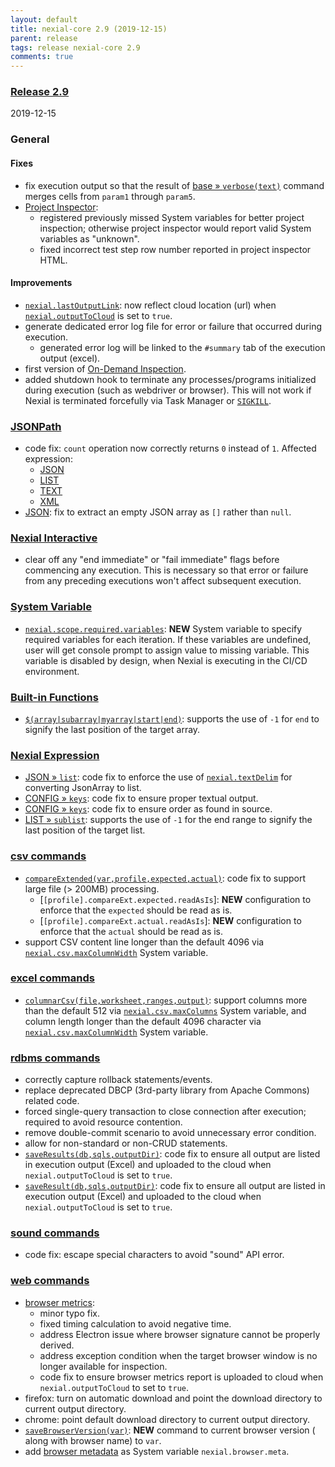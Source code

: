 ```yaml
---
layout: default
title: nexial-core 2.9 (2019-12-15)
parent: release
tags: release nexial-core 2.9
comments: true
---
```


### <a href="https://github.com/nexiality/nexial-core/releases/tag/nexial-core-v2.9_735" class="external-link" target="_nexial_link">Release 2.9</a>
2019-12-15


### General
#### Fixes
- fix execution output so that the result of [base &raquo; `verbose(text)`](../commands/base/verbose(text)) command 
  merges cells from `param1` through `param5`.
- [Project Inspector](../userguide/BatchFiles#nexial-project-inspector):
  - registered previously missed System variables for better project inspection; otherwise project inspector would 
    report valid System variables as "unknown".
  - fixed incorrect test step row number reported in project inspector HTML.

#### Improvements
- [`nexial.lastOutputLink`](../systemvars/index#nexial.lastOutputLink): now reflect cloud location (url) when 
  [`nexial.outputToCloud`](../systemvars/index#nexial.outputToCloud) is set to `true`. 
- generate dedicated error log file for error or failure that occurred during execution.
  - generated error log will be linked to the `#summary` tab of the execution output (excel).
- first version of [On-Demand Inspection](../userguide/RealtimeInspectionOfDataVariables#on-demand-inspection).
- added shutdown hook to terminate any processes/programs initialized during execution (such as webdriver or browser). 
  This will not work if Nexial is terminated forcefully via Task Manager or 
  [`SIGKILL`](http://en.wikipedia.org/wiki/SIGKILL).


### [JSONPath](../jsonpath)
- code fix: `count` operation now correctly returns `0` instead of `1`. Affected expression: 
  - [JSON](../expressions/JSONexpression)
  - [LIST](../expressions/LISTexpression)
  - [TEXT](../expressions/TEXTexpression)
  - [XML](../expressions/XMLexpression)
- [JSON](../expressions/JSONexpression): fix to extract an empty JSON array as `[]` rather than `null`.


### [Nexial Interactive](../interactive)
- clear off any "end immediate" or "fail immediate" flags before commencing any execution. This is necessary so that 
  error or failure from any preceding executions won't affect subsequent execution.


### [System Variable](../systemvars)
- [`nexial.scope.required.variables`](../systemvars/index#nexial.scope.required.variables): **NEW** System variable to 
  specify required variables for each iteration. If these variables are undefined, user will get console prompt to 
  assign value to missing variable. This variable is disabled by design, when Nexial is executing in the CI/CD 
  environment.


### [Built-in Functions](../functions)
- [`$(array|subarray|myarray|start|end)`](../functions/$(array)): supports the use of `-1` for `end` to signify the last
  position of the target array.


### [Nexial Expression](../expressions)
- [JSON &raquo; `list`](../expressions/JSONexpression#list): code fix to enforce the use of 
 [`nexial.textDelim`](../systemvars/index#nexial.textDelim) for converting JsonArray to list.
- [CONFIG &raquo; `keys`](../expressions/CONFIGexpression#keys): code fix to ensure proper textual output.
- [CONFIG &raquo; `keys`](../expressions/CONFIGexpression#keys): code fix to ensure order as found in source.
- [LIST &raquo; `sublist`](../expressions/LISTexpression#subliststartend): supports the use of `-1` for the end range to
  signify the last position of the target list.


### [csv commands](../commands/csv)
- [`compareExtended(var,profile,expected,actual)`](../commands/csv/compareExtended(var,profile,expected,actual)): code
  fix to support large file (> 200MB) processing.
  - [`[profile].compareExt.expected.readAsIs`]: **NEW** configuration to enforce that the `expected` should be read 
     as is.
  - [`[profile].compareExt.actual.readAsIs`]: **NEW** configuration to enforce that the `actual` should be read as is.
- support CSV content line longer than the default 4096 via 
  [`nexial.csv.maxColumnWidth`](../systemvars/index#nexial.csv.maxColumnWidth) System variable.


### [excel commands](../commands/excel)
- [`columnarCsv(file,worksheet,ranges,output)`](../commands/excel/columnarCsv(file,worksheet,ranges,output)): support 
  columns more than the default 512 via [`nexial.csv.maxColumns`](../systemvars/index#nexial.csv.maxColumns) System 
  variable, and column length longer than the default 4096 character via 
  [`nexial.csv.maxColumnWidth`](../systemvars/index#nexial.csv.maxColumnWidth) System variable.


### [rdbms commands](../commands/rdbms)
- correctly capture rollback statements/events. 
- replace deprecated DBCP (3rd-party library from Apache Commons) related code.
- forced single-query transaction to close connection after execution; required to avoid resource contention.
- remove double-commit scenario to avoid unnecessary error condition.
- allow for non-standard or non-CRUD statements.
- [`saveResults(db,sqls,outputDir)`](../commands/rdbms/saveResults(db,sqls,outputDir)): code fix to ensure all output 
  are listed in execution output (Excel) and uploaded to the cloud when `nexial.outputToCloud` is set to `true`.
- [`saveResult(db,sqls,outputDir)`](../commands/rdbms/saveResult(db,sqls,outputDir)): code fix to ensure all output 
  are listed in execution output (Excel) and uploaded to the cloud when `nexial.outputToCloud` is set to `true`.


### [sound commands](../commands/sound)
- code fix: escape special characters to avoid "sound" API error.


### [web commands](../commands/web)
- [browser metrics](../commands/web/index#browser-performance-metrics): 
  - minor typo fix.
  - fixed timing calculation to avoid negative time.
  - address Electron issue where browser signature cannot be properly derived.
  - address exception condition when the target browser window is no longer available for inspection.
  - code fix to ensure browser metrics report is uploaded to cloud when `nexial.outputToCloud` to set to `true`.
- firefox: turn on automatic download and point the download directory to current output directory.
- chrome: point default download directory to current output directory.
- [`saveBrowserVersion(var)`](../commands/web/saveBrowserVersion(var)): **NEW** command to current browser version (
  along with browser name) to `var`.
- add [browser metadata](../commands/web/index#browser-metadata) as System variable `nexial.browser.meta`.
